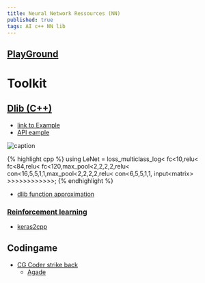 ```yaml
---
title: Neural Network Ressources (NN)
published: true
tags: AI c++ NN lib
---
```

## [PlayGround](http://playground.tensorflow.org/)

# Toolkit

## [Dlib (C++)](https://github.com/davisking/dlib)

- [link to Example](http://dlib.net/dnn_introduction_ex.cpp.html)
- [API eample ](http://blog.dlib.net/2016/06/a-clean-c11-deep-learning-api.html)

![caption](/images/dlib-lenet5.png)

{% highlight cpp %}
using LeNet = loss_multiclass_log<
                fc<10,relu<
                fc<84,relu<
                fc<120,max_pool<2,2,2,2,relu<
                con<16,5,5,1,1,max_pool<2,2,2,2,relu<
                con<6,5,5,1,1,
                input<matrix<unsigned char>>
  				>>>>>>>>>>>>;
{% endhighlight %}

- [dlib function approximation](https://stackoverflow.com/questions/48661106/dlib-how-do-i-use-the-loss-mean-squared-multioutput-training-label-type)

### [Reinforcement learning](http://blog.dlib.net/2015/06/reinforcement-learning-control-and-3d.html)

- [keras2cpp](https://github.com/KongCang/keras2cpp)

## Codingame
- [CG Coder strike back](https://www.codingame.com/forum/t/neural-network-ressources/1667/12)
	- [Agade](https://forum.codingame.com/t/neural-network-ressources/1667/18?u=yduf)
